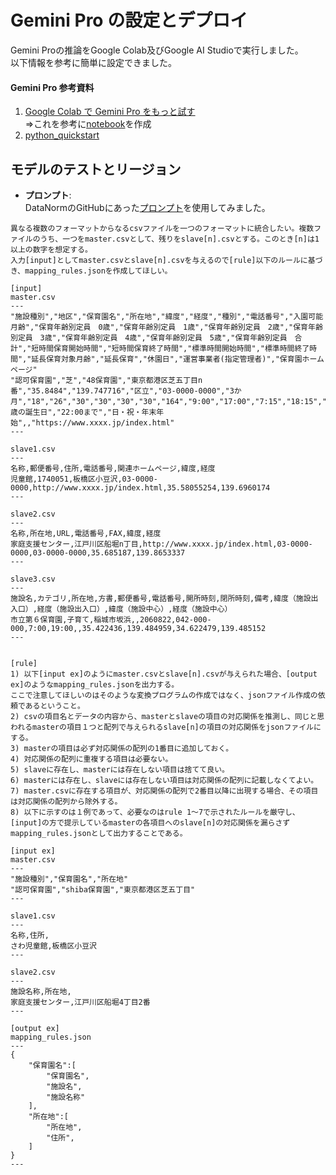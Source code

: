 # Gemini Pro の設定とデプロイ

Gemini Proの推論をGoogle Colab及びGoogle AI Studioで実行しました。  
以下情報を参考に簡単に設定できました。

#### **Gemini Pro 参考資料**
1. [Google Colab で Gemini Pro をもっと試す](https://note.com/npaka/n/n1c368639cada)  
⇒これを参考に[notebook](notebook/)を作成
3. [python_quickstart](https://colab.research.google.com/github/google/generative-ai-docs/blob/main/site/en/tutorials/python_quickstart.ipynb#scrollTo=lEXQ3OwKIa-O)

## モデルのテストとリージョン

- **プロンプト**:  
DataNormのGitHubにあった[プロンプト](https://github.com/dx-junkyard/OpenData-Bridge-DataNorm#chatgpt%E7%94%A8%E3%83%97%E3%83%AD%E3%83%B3%E3%83%97%E3%83%88%E3%83%86%E3%83%B3%E3%83%97%E3%83%AC%E3%83%BC%E3%83%88)を使用してみました。
```
異なる複数のフォーマットからなるcsvファイルを一つのフォーマットに統合したい。複数ファイルのうち、一つをmaster.csvとして、残りをslave[n].csvとする。このとき[n]は1以上の数字を想定する。
入力[input]としてmaster.csvとslave[n].csvを与えるので[rule]以下のルールに基づき、mapping_rules.jsonを作成してほしい。

[input]
master.csv
---
"施設種別","地区","保育園名","所在地","緯度","経度","種別","電話番号","入園可能月齢","保育年齢別定員　0歳","保育年齢別定員　1歳","保育年齢別定員　2歳","保育年齢別定員　3歳","保育年齢別定員　4歳","保育年齢別定員　5歳","保育年齢別定員　合計","短時間保育開始時間","短時間保育終了時間","標準時間開始時間","標準時間終了時間","延長保育対象月齢","延長保育","休園日","運営事業者(指定管理者)","保育園ホームページ"
"認可保育園","芝","48保育園","東京都港区芝五丁目n番","35.8484","139.747716","区立","03-0000-0000","3か月","18","26","30","30","30","30","164","9:00","17:00","7:15","18:15","1歳の誕生日","22:00まで","日・祝・年末年始",,"https://www.xxxx.jp/index.html"
---

slave1.csv
---
名称,郵便番号,住所,電話番号,関連ホームページ,緯度,経度
児童館,1740051,板橋区小豆沢,03-0000-0000,http://www.xxxx.jp/index.html,35.58055254,139.6960174
---

slave2.csv
---
名称,所在地,URL,電話番号,FAX,緯度,経度
家庭支援センター,江戸川区船堀n丁目,http://www.xxxx.jp/index.html,03-0000-0000,03-0000-0000,35.685187,139.8653337
---

slave3.csv
---
施設名,カテゴリ,所在地,方書,郵便番号,電話番号,開所時刻,閉所時刻,備考,緯度（施設出入口）,経度（施設出入口）,緯度（施設中心）,経度（施設中心）
市立第６保育園,子育て,稲城市坂浜,,2060822,042-000-000,7:00,19:00,,35.422436,139.484959,34.622479,139.485152
---


[rule]
1) 以下[input ex]のようにmaster.csvとslave[n].csvが与えられた場合、[output ex]のようなmapping_rules.jsonを出力する。
ここで注意してほしいのはそのような変換プログラムの作成ではなく、jsonファイル作成の依頼であるということ。
2) csvの項目名とデータの内容から、masterとslaveの項目の対応関係を推測し、同じと思われるmasterの項目１つと配列で与えられるslave[n]の項目の対応関係をjsonファイルにする。
3) masterの項目は必ず対応関係の配列の1番目に追加しておく。
4) 対応関係の配列に重複する項目は必要ない。
5) slaveに存在し、masterには存在しない項目は捨てて良い。
6) masterには存在し、slaveには存在しない項目は対応関係の配列に記載しなくてよい。
7) master.csvに存在する項目が、対応関係の配列で2番目以降に出現する場合、その項目は対応関係の配列から除外する。
8) 以下に示すのは１例であって、必要なのはrule 1〜7で示されたルールを厳守し、[input]の方で提示しているmasterの各項目へのslave[n]の対応関係を漏らさずmapping_rules.jsonとして出力することである。

[input ex]
master.csv
---
"施設種別","保育園名","所在地"
"認可保育園","shiba保育園","東京都港区芝五丁目"
---

slave1.csv
---
名称,住所,
さわ児童館,板橋区小豆沢
---

slave2.csv
---
施設名称,所在地,
家庭支援センター,江戸川区船堀4丁目2番
---

[output ex]
mapping_rules.json
---
{
    "保育園名":[
        "保育園名",
        "施設名",
        "施設名称"
    ],
    "所在地":[
        "所在地",
        "住所",
    ]
}
---
```
